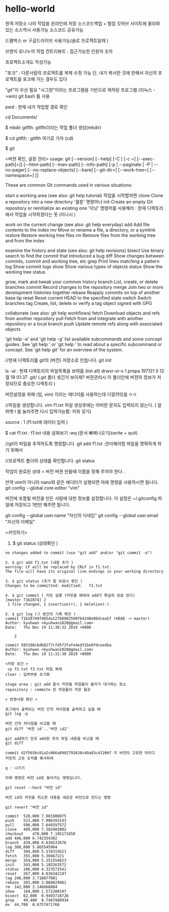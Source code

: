 # hello-world

원격 저장소 
나의 작업을 온라인에 저장 
소스코드백업 + 협업 
깃허브 사이트에 올라와 있는 소스역시 사용가능 
소스코드 공유가능 

드롭박스 or 구글드라이브 사용가능(솔로 프로젝트일때 )

브랜치 로나누어 작업
컨트리뷰트 : 접근가능한 인원의 숫자 

프로젝트소개도 작성가능 

"포크" : 다른사람의 프로젝트를 복제 수정 가능 단, 내가 복사한 것에 한해서 
자신의 프로젝트를 포크해 가는 경우도 있다

"git"이 우선 필요 
"시그윈"이라는 프로그램을 기반으로 제작된 프로그램 (리눅스 ->win)
git bash 를 사용 


pwd : 현재 내가 작업할 경로 확인

cd Documents/

$ mkdir gitfth: gitfth이라는 작업 폴더 생성(mkdir)

$ cd gitfth : gitfth 여기로 가자 (cd)

$ git

<버젼 확인, 설정 관리>
usage: git [--version] [--help] [-C <path>] [-c <name>=<value>]
           [--exec-path[=<path>]] [--html-path] [--man-path] [--info-path]
           [-p | --paginate | -P | --no-pager] [--no-replace-objects] [--bare]
           [--git-dir=<path>] [--work-tree=<path>] [--namespace=<name>]
           <command> [<args>]

These are common Git commands used in various situations:

start a working area (see also: git help tutorial) 작업을 시작할꺼면 
   clone     Clone a repository into a new directory '클론' 명령어나 
   init      Create an empty Git repository or reinitialize an existing one '이닛' 명령어를 사용해라
   : 현재 디렉토리에서 작업을 시작하겠다는 뜻 (이니시 )

work on the current change (see also: git help everyday)
   add       Add file contents to the index
   mv        Move or rename a file, a directory, or a symlink
   restore   Restore working tree files
   rm        Remove files from the working tree and from the index

examine the history and state (see also: git help revisions)
   bisect    Use binary search to find the commit that introduced a bug
   diff      Show changes between commits, commit and working tree, etc
   grep      Print lines matching a pattern
   log       Show commit logs
   show      Show various types of objects
   status    Show the working tree status

grow, mark and tweak your common history
   branch    List, create, or delete branches
   commit    Record changes to the repository
   merge     Join two or more development histories together
   rebase    Reapply commits on top of another base tip
   reset     Reset current HEAD to the specified state
   switch    Switch branches
   tag       Create, list, delete or verify a tag object signed with GPG

collaborate (see also: git help workflows)
   fetch     Download objects and refs from another repository
   pull      Fetch from and integrate with another repository or a local branch
   push      Update remote refs along with associated objects

'git help -a' and 'git help -g' list available subcommands and some
concept guides. See 'git help <command>' or 'git help <concept>'
to read about a specific subcommand or concept.
See 'git help git' for an overview of the system.

//현재 디렉토리를 git의 (버전) 저장소로 만듭니다. 
git init


ls -al : 현재 디렉토리의 파일목록을 보여줌 (list all)
drwxr-xr-x 1 propa 197121 0 12월 19 01:37 .git/ (.git 폴더 생긴거 보이제? 버젼관리시 이 폴더안에 버젼의 정보가 저장되므로 즁요한 디렉토리 )

버전설정을 위해 (빔, vim) 이라는 에디터를 사용하는데 다깔려잇음 ㅇㅇ 

//파일을 생성합니다. 
vim f1.txt
파일 생성후에는 어떠한 문자도 입력되지 않는다. ( 알파벳 I 를 눌러주면 다시 입력가능함: 끼워 넣기)

source : 1 (f1.txt에 데이터 입력 )

$  cat f1.txt : f1.txt 내용 살펴보기 
:wq (문서 빠쪄나오기)(write + quit)


//git이 파일을 추적하도록 명령합니다. 
git add f1.txt :관리해야할 파일을 명확하게 하기 위해서 

//프로젝트 폴더의 상태를 확인합니다. 
git status

작업이 완료된 상태  = 버전 
버젼 만들때 이름을 정해 주어야 한다 .

만약 vim이 아니라 nano와 같은 에디터가 실행되면 아래 명령을 사용하시면 됩니다.
git config --global core.editor "vim"  

버전에 포함될 버전을 만든 사람에 대한 정보를 설정합니다. 이 설정은 ~/.gitconfig 파일에 저장되고 1번만 해주면 됩니다.

git config --global user.name "자신의 닉네임"
git config --global user.email "자신의 이메일"

<커밋하기>
1. $ git status (상태확인 )
~~~ modified:   f1.txt
no changes added to commit (use "git add" and/or "git commit -a")

2. $ git add f1.txt (내용 추가 )
warning: LF will be replaced by CRLF in f1.txt.
The file will have its original line endings in your working directory

3. $ git status (추가 잘 되었나 확인 )
Changes to be committed: modified:   f1.txt

4. $ git commit ( 커밋 실행 (커밋을 해줘야 add가 확실히 완료 된다)
[master 71b2874] 2
 1 file changed, 1 insertion(+), 1 deletion(-)

5. $ git log (그 동안의 기록 확인 )
commit 71b28749f4854a12768802500764240e86dcea5f (HEAD -> master)
Author: kyuhwan <kyuhwan1020@gmail.com>
Date:   Thu Dec 19 11:38:32 2019 +0900

    2

commit 585108cbdb8277cfd5f3fafe4ed31be0fdceedba
Author: kyuhwan <kyuhwan1020@gmail.com>
Date:   Thu Dec 19 11:32:30 2019 +0900

<저장 공간 > 
 cp f2.txt f3.txt 파일 복제 
clear : 입력부분 초기화 

stage area : git add 할시 커밋될 파일들이 올라가 대기하는 장소  
repository : commite 된 파일들이 저장 될곳 

< 변경사항 확인 >

로그에서 출력되는 버전 간의 차이점을 출력하고 싶을 때 
git log -p 

버전 간의 차이점을 비교할 때
git diff '버전 id'..'버전 id2'

git add하기 전과 add한 후의 파일 내용을 비교할 때 
git diff

commit d2f5658c01a2c066a8902792610c40a83c41206f 각 버전의 고유한 아이디 
커밋의 고유 숫자를 복사하여 

q : 나가기 

아래 명령은 버전 id로 돌아가는 명령입니다. 

git reset --hard "버전 id" 

버전 id의 커밋을 취소한 내용을 새로운 버전으로 만드는 명령

git revert "버전 id"

commit	528,000	7.981980075
push	523,000	7.906393143
pull	506,000	7.649397572
clone	489,000	7.392402002
checkout	470,000	7.105171658
add	446,000	6.742354382
branch	439,000	6.636532676
log	388,000	5.865545964
diff	369,000	5.578315621
fetch	355,000	5.36667221
merge	354,000	5.351554823
init	343,000	5.185263572
status	286,000	4.323572541
reset	267,000	4.036342197
tag	246,000	3.718877081
rebase	203,000	3.068829461
rm	142,000	2.146668884
show	104,000	1.572208197
bisect	62,800	0.9493718726
grep	49,400	0.7467988934
mv	44,700	0.6757471768






